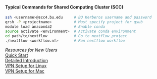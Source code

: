 #### Typical Commands for Shared Computing Cluster (SCC)

```bash
ssh <username>@scc4.bu.edu     # BU Kerberos username and password
qrsh -P <projectname>          # Must specify project for qsub
module load anaconda2          # Enable conda
source activate <environment>  # Activate conda environment
cd path/to/nextflow            # Go to nextflow project
./nextflow <workflow.nf>       # Run nextflow workflow
```

*Resources for New Users*  
[Quick Start](http://www.bu.edu/tech/support/research/system-usage/scc-quickstart/)  
[Detailed Introduction](http://www.bu.edu/tech/files/2016/09/2016_fall-Tutorial-Intro-to-SCC.pdf)  
[VPN Setup for Linux](http://www.bu.edu/tech/services/cccs/remote/vpn/use/linux/)  
[VPN Setup for Mac](http://www.bu.edu/tech/services/cccs/remote/vpn/use/mac/)

